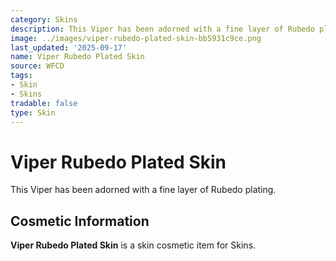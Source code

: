 ```yaml
---
category: Skins
description: This Viper has been adorned with a fine layer of Rubedo plating.
image: ../images/viper-rubedo-plated-skin-bb5931c9ce.png
last_updated: '2025-09-17'
name: Viper Rubedo Plated Skin
source: WFCD
tags:
- Skin
- Skins
tradable: false
type: Skin
---
```


# Viper Rubedo Plated Skin

This Viper has been adorned with a fine layer of Rubedo plating.

## Cosmetic Information

**Viper Rubedo Plated Skin** is a skin cosmetic item for Skins.

